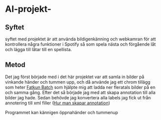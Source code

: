 # AI-projekt-
## Syftet
syftet med projektet är att använda bildigenkänning och webkamran för att kontrollera några funktioner i Spotify så som spela nästa och förgående låt och lägga till låtar till en spellista.
## Metod 
Det jag först började med i det här projektet var att samla in bilder på vinkande händer och tummen upp, och då använde jag ett chrom tillägg som heter [Fatkun Batch](https://chrome.google.com/webstore/detail/fatkun-batch-download-ima/nnjjahlikiabnchcpehcpkdeckfgnohf?hl=sv) som hjälpte mig att ladda ner fleratals bilder på en och samma gång. 
Efter det så började jag med att skapa annotation till alla bilder jag hade. Sedan behövde jag konvertera alla labels jag fick ut från annotering till xml filler  ([Hur man skapar annotation](https://github.com/AmjadAlakrami/AI-dataset/tree/master/Hj%C3%A4lpmedel))

Programmet kan kännigen öppnahänder och tummenup  
